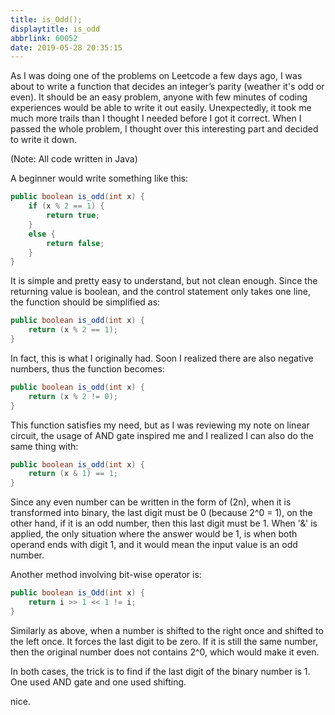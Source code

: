 ```yaml
---
title: is_Odd();
displaytitle: is_odd
abbrlink: 60052
date: 2019-05-28 20:35:15
---
```


As I was doing one of the problems on Leetcode a few days ago, I was about to write a function that decides an integer’s parity (weather it's odd or even). It should be an easy problem, anyone with few minutes of coding experiences would be able to write it out easily. Unexpectedly, it took me much more trails than I thought I needed before I got it correct. When I passed the whole problem, I thought over this interesting part and decided to write it down.

(Note: All code written in Java)

A beginner would write something like this:

```java
public boolean is_odd(int x) {
    if (x % 2 == 1) {
        return true;
    }
    else {
        return false;
    }
}
```

It is simple and pretty easy to understand, but not clean enough. Since the returning value is boolean, and the control statement only takes one line, the function should be simplified as:

```java
public boolean is_odd(int x) {
    return (x % 2 == 1);
}
```

In fact, this is what I originally had. Soon I realized there are also negative numbers, thus the function becomes:

```java
public boolean is_odd(int x) {
    return (x % 2 != 0);
}
```

This function satisfies my need, but as I was reviewing my note on linear circuit, the usage of AND gate inspired me and I realized I can also do the same thing with:

```java
public boolean is_odd(int x) {
    return (x & 1) == 1;
}
```

Since any even number can be written in the form of (2n), when it is transformed into binary, the last digit must be 0 (because 2^0 = 1), on the other hand, if it is an odd number, then this last digit must be 1. When '&' is applied, the only situation where the answer would be 1, is when both operand ends with digit 1, and it would mean the input value is an odd number.

Another method involving bit-wise operator is:

```java
public boolean is_Odd(int x) {
    return i >> 1 << 1 != i;
}
```

Similarly as above, when a number is shifted to the right once and shifted to the left once. It forces the last digit to be zero. If it is still the same number, then the original number does not contains 2^0, which would make it even.

In both cases, the trick is to find if the last digit of the binary number is 1. One used AND gate and one used shifting.

nice.
